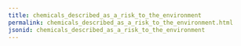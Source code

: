 ```yaml
---
title: chemicals_described_as_a_risk_to_the_environment
permalink: chemicals_described_as_a_risk_to_the_environment.html
jsonid: chemicals_described_as_a_risk_to_the_environment
---
```

